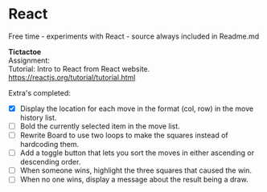 # React
Free time - experiments with React - source always included in Readme.md

**Tictactoe**<br/>
Assignment:<br/>
Tutorial: Intro to React from React website.
https://reactjs.org/tutorial/tutorial.html

Extra's completed:

- [x] Display the location for each move in the format (col, row) in the move history list.
- [ ] Bold the currently selected item in the move list.
- [ ] Rewrite Board to use two loops to make the squares instead of hardcoding them.
- [ ] Add a toggle button that lets you sort the moves in either ascending or descending order.
- [ ] When someone wins, highlight the three squares that caused the win.
- [ ] When no one wins, display a message about the result being a draw.
